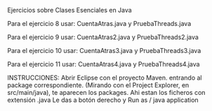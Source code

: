 Ejercicios sobre Clases Esenciales en Java

Para el ejercicio 8 usar: CuentaAtras.java y PruebaThreads.java

Para el ejercicio 9 usar: CuentaAtras2.java y PruebaThreads2.java

Para el ejercicio 10 usar: CuentaAtras3.java y PruebaThreads3.java

Para el ejercicio 11 usar: CuentaAtras4.java y PruebaThreads4.java


INSTRUCCIONES: Abrir Eclipse con el proyecto Maven. entrando al package correspondiente. (Mirando con el Project Explorer, en src/main/java), te aparecen los packages. Ahi estan los ficheros con extensión .java Le das a botón derecho y Run as / java application